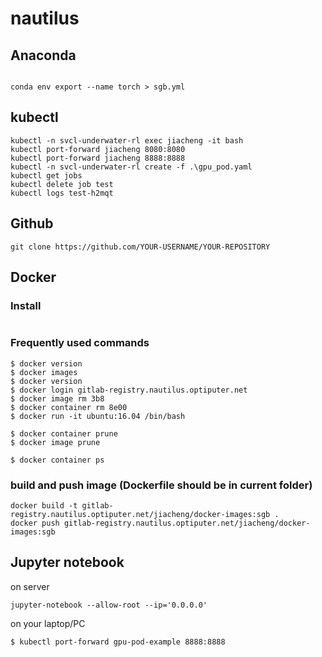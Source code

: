 # nautilus

## Anaconda
```

conda env export --name torch > sgb.yml

```

## kubectl
```
kubectl -n svcl-underwater-rl exec jiacheng -it bash
kubectl port-forward jiacheng 8080:8080
kubectl port-forward jiacheng 8888:8888
kubectl -n svcl-underwater-rl create -f .\gpu_pod.yaml
kubectl get jobs
kubectl delete job test
kubectl logs test-h2mqt
```

## Github
```
git clone https://github.com/YOUR-USERNAME/YOUR-REPOSITORY

```
## Docker
### Install
```
```
### Frequently used commands
```
$ docker version
$ docker images
$ docker version
$ docker login gitlab-registry.nautilus.optiputer.net
$ docker image rm 3b8
$ docker container rm 8e00
$ docker run -it ubuntu:16.04 /bin/bash

$ docker container prune
$ docker image prune

$ docker container ps

```

### build and push image (Dockerfile should be in current folder)
```
docker build -t gitlab-registry.nautilus.optiputer.net/jiacheng/docker-images:sgb .
docker push gitlab-registry.nautilus.optiputer.net/jiacheng/docker-images:sgb
```

## Jupyter notebook
on server  
```
jupyter-notebook --allow-root --ip='0.0.0.0'
```

on your laptop/PC
```
$ kubectl port-forward gpu-pod-example 8888:8888
```

